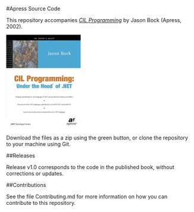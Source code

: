 #Apress Source Code

This repository accompanies [*CIL Programming*](http://www.apress.com/9781590590416) by Jason Bock (Apress, 2002).

![Cover image](9781590590416.jpg)

Download the files as a zip using the green button, or clone the repository to your machine using Git.

##Releases

Release v1.0 corresponds to the code in the published book, without corrections or updates.

##Contributions

See the file Contributing.md for more information on how you can contribute to this repository.
